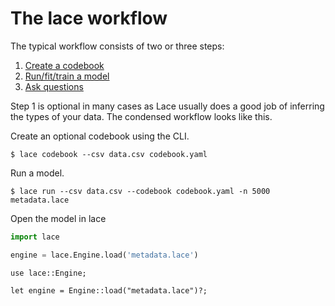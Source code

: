 # The lace workflow

The typical workflow consists of two or three steps:

1. [Create a codebook](codebook.md)
2. [Run/fit/train a model](model.md)
3. [Ask questions](analysis.md)

Step 1 is optional in many cases as Lace usually does a good job of inferring
the types of your data. The condensed workflow looks like this.


Create an optional codebook using the CLI.

```console
$ lace codebook --csv data.csv codebook.yaml
```

Run a model.

```console
$ lace run --csv data.csv --codebook codebook.yaml -n 5000 metadata.lace
```

Open the model in lace

<div class=tabbed-blocks>

```python
import lace

engine = lace.Engine.load('metadata.lace')
```

```rust,noplayground
use lace::Engine;

let engine = Engine::load("metadata.lace")?;
```
</div>
